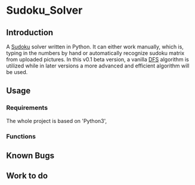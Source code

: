 # Sudoku_Solver

## Introduction

A [Sudoku](https://en.wikipedia.org/wiki/Sudoku) solver written in Python. It can either work manually, which is, typing in the numbers by hand or automatically recognize sudoku matrix from uploaded pictures. In this v0.1 beta version, a vanilla [DFS](https://en.wikipedia.org/wiki/Depth-first_search) algorithm is utilized while in later versions a more advanced and efficient algorithm will be used.

## Usage

### Requirements

The whole project is based on 'Python3',

### Functions



## Known Bugs

## Work to do

